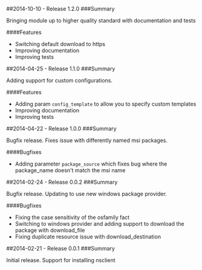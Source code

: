 ##2014-10-10 - Release 1.2.0
###Summary

  Bringing module up to higher quality standard with documentation and tests

####Features

- Switching default download to https
- Improving documentation
- Improving tests

##2014-04-25 - Release 1.1.0
###Summary

  Adding support for custom configurations.

####Features
 - Adding param `config_template` to allow you to specify custom templates
 - Improving documentation
 - Improving tests

##2014-04-22 - Release 1.0.0
###Summary

  Bugfix release. Fixes issue with differently named msi packages.

####Bugfixes
 - Adding parameter `package_source` which fixes bug where the package_name doesn't match the msi name

##2014-02-24 - Release 0.0.2
###Summary

  Bugfix release. Updating to use new windows package provider.

####Bugfixes
 - Fixing the case sensitivity of the osfamily fact
 - Switching to windows provider and adding support to download the package with download_file
 - Fixing duplicate resource issue with download_destination

##2014-02-21 - Release 0.0.1
###Summary

  Initial release. Support for installing nsclient
